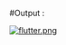 #Output : 

[![flutter.png](https://i.postimg.cc/MG5kW12f/flutter.png)](https://postimg.cc/1g87Bnzy)




